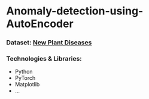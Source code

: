 # Anomaly-detection-using-AutoEncoder
### Dataset: [New Plant Diseases](https://www.kaggle.com/vipoooool/new-plant-diseases-dataset)
### Technologies & Libraries: 
- Python
- PyTorch
- Matplotlib
- ...
